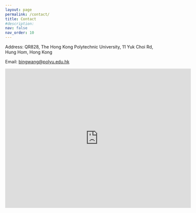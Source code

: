 ```yaml
---
layout: page
permalink: /contact/
title: Contact
#description: 
nav: false
nav_order: 10
---
```


Address: QR828, The Hong Kong Polytechnic University, 11 Yuk Choi Rd, Hung Hom, Hong Kong  

Email: bingwang@polyu.edu.hk

<iframe src="https://www.google.com/maps/embed?pb=!1m18!1m12!1m3!1d3691.2979633930895!2d114.17700177575405!3d22.304568242739837!2m3!1f0!2f0!3f0!3m2!1i1024!2i768!4f13.1!3m3!1m2!1s0x340400e809c71ff1%3A0xeb7151a34a54910d!2sThe%20Hong%20Kong%20Polytechnic%20University%20(PolyU)!5e0!3m2!1sen!2shk!4v1724995031326!5m2!1sen!2shk" width="600" height="450" style="border:0;" allowfullscreen="" loading="lazy" referrerpolicy="no-referrer-when-downgrade"></iframe>
